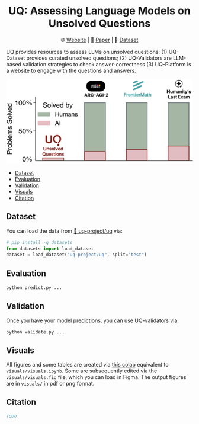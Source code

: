 <div align="center">

# UQ: Assessing Language Models on Unsolved Questions

🌐 [Website](https://uq.stanford.edu/) | 📄 [Paper](https://arxiv.org/abs/TODO) | 🤗 [Dataset](https://hf.co/datasets/uq-project/uq)

</div>

UQ provides resources to assess LLMs on unsolved questions: (1) UQ-Dataset provides curated unsolved questions; (2) UQ-Validators are LLM-based validation strategies to check answer-correctness (3) UQ-Platform is a website to engage with the questions and answers.

 <img src="visuals/uq.png"/>

- [Dataset](#dataset)
- [Evaluation](#evaluation)
- [Validation](#validation)
- [Visuals](#visuals)
- [Citation](#citation)

## Dataset

You can load the data from [🤗 uq-project/uq](https://huggingface.co/datasets/uq-project/uq) via:

```python
# pip install -q datasets
from datasets import load_dataset
dataset = load_dataset("uq-project/uq", split="test")
```

## Evaluation

```bash
python predict.py ...
```


## Validation

Once you have your model predictions, you can use UQ-validators via:

```bash
python validate.py ...
```

## Visuals

All figures and some tables are created via [this colab](TODO) equivalent to `visuals/visuals.ipynb`. Some are subsequently edited via the `visuals/visuals.fig` file, which you can load in Figma. The output figures are in `visuals/` in pdf or png format.

## Citation

```bibtex
TODO
```
